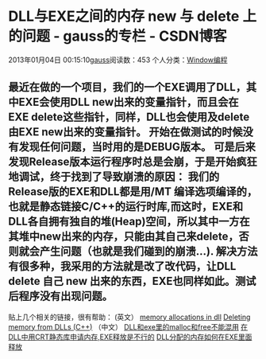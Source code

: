 # DLL与EXE之间的内存 new 与 delete 上的问题 - gauss的专栏 - CSDN博客
2013年01月04日 00:15:10[gauss](https://me.csdn.net/mathlmx)阅读数：453
个人分类：[Window编程](https://blog.csdn.net/mathlmx/article/category/944343)
                
最近在做的一个项目，我们的一个EXE调用了DLL，其中EXE会使用DLL new出来的变量指针，而且会在EXE delete这些指针，同样，DLL也会使用及delete由EXE new出来的变量指针。
开始在做测试的时候没有发现任何问题，当时用的是DEBUG版本。 可是后来发现Release版本运行程序时总是会崩，于是开始疯狂地调试，终于找到了导致崩溃的原因：
我们的Release版的EXE和DLL都是用/MT 编译选项编译的，也就是静态链接C/C++的运行时库,而这时，EXE和DLL各自拥有独自的堆(Heap)空间，所以其中一方在其堆中new出来的内存，只能由其自己来delete，否则就会产生问题（也就是我们碰到的崩溃...).
解决方法有很多种，我采用的方法就是改了改代码，让DLL delete 自己 new 出来的东西，EXE也同样如此。测试后程序没有出现问题。
-------------------------------------------------------------------------------------------
贴上几个相关的链接，很有帮助：
(英文）
[memory allocations in dll](http://www.codeguru.com/forum/showthread.php?t=229394)
[Deleting memory from DLLs (C++)](http://www.gamedev.net/community/forums/topic.asp?topic_id=289896)
（中文）
[DLL和exe里的malloc和free不能混用](http://blog.csdn.net/dotphoenix/archive/2009/07/14/4348686.aspx)
[在DLL中用CRT静态库申请内存,EXE释放是不行的](http://blog.sina.com.cn/s/blog_60d705b10100g4ou.html)
[DLL分配的内存如何在EXE里面释放](http://hi.baidu.com/honey%BC%A6/blog/item/8780d1f918976ed5b58f310f.html)
